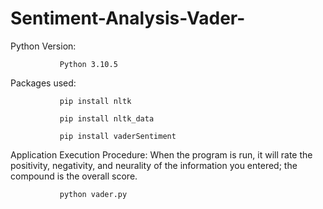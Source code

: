 # Sentiment-Analysis-Vader-
Python Version: 
               
               Python 3.10.5

Packages used:

               pip install nltk

               pip install nltk_data
               
               pip install vaderSentiment
               
Application Execution Procedure: When the program is run, it will rate the positivity, negativity, and neurality of the information you entered; the compound is the overall score.

               python vader.py
